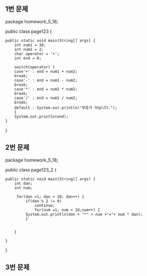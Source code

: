 ## 1번 문제

package homework_5_18;

public class page123 {

	public static void main(String[] args) {
		int num1 = 10;
		int num2 = 2;
		char operator = '+';
		int end = 0;
		
		switch(operator) {
		case'+' : end = num1 + num2;
		break;
		case'-' : end = num1 - num2;
		break;
		case'*' : end = num1 * num2;
		break;
		case'/' : end = num1 / num2;
		break;
		default : System.out.println("부호가 아닙니다.");
		}
		System.out.println(end);
	}
}
## 2번 문제

package homework_5_18;

public class page123_2 {

	public static void main(String[] args) {
		int dan;
		int num;
		
		 for(dan =1; dan < 10; dan++) {
			 if(dan % 2 != 0)
				 continue;
				 for(num =1; num < 10;num++) {
			 System.out.println(dan + "*" + num +"="+ num * dan);
			 }
		 

		}

	}
}

## 3번 문제



